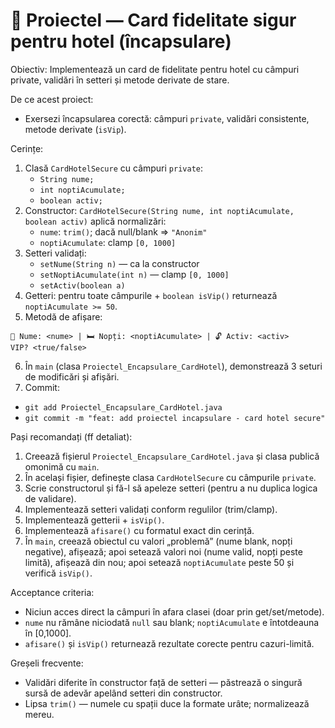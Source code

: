 # 🧱 Proiectel — Card fidelitate sigur pentru hotel (încapsulare)

Obiectiv: Implementează un card de fidelitate pentru hotel cu câmpuri private, validări în setteri și metode derivate de stare.

De ce acest proiect:

- Exersezi încapsularea corectă: câmpuri `private`, validări consistente, metode derivate (`isVip`).

Cerințe:

1. Clasă `CardHotelSecure` cu câmpuri `private`:
   - `String nume;`
   - `int noptiAcumulate;`
   - `boolean activ;`
2. Constructor: `CardHotelSecure(String nume, int noptiAcumulate, boolean activ)` aplică normalizări:
   - `nume`: `trim()`; dacă null/blank => `"Anonim"`
   - `noptiAcumulate`: clamp `[0, 1000]`
3. Setteri validați:
   - `setNume(String n)` — ca la constructor
   - `setNoptiAcumulate(int n)` — clamp `[0, 1000]`
   - `setActiv(boolean a)`
4. Getteri: pentru toate câmpurile + `boolean isVip()` returnează `noptiAcumulate >= 50`.
5. Metodă de afișare:

```
👤 Nume: <nume> | 🛏️ Nopți: <noptiAcumulate> | 🔓 Activ: <activ>
VIP? <true/false>
```

6. În `main` (clasa `Proiectel_Encapsulare_CardHotel`), demonstrează 3 seturi de modificări și afișări.
7. Commit:

- `git add Proiectel_Encapsulare_CardHotel.java`
- `git commit -m "feat: add proiectel incapsulare - card hotel secure"`

Pași recomandați (ff detaliat):

1. Creează fișierul `Proiectel_Encapsulare_CardHotel.java` și clasa publică omonimă cu `main`.
2. În același fișier, definește clasa `CardHotelSecure` cu câmpurile `private`.
3. Scrie constructorul și fă-l să apeleze setteri (pentru a nu duplica logica de validare).
4. Implementează setteri validați conform regulilor (trim/clamp).
5. Implementează getterii + `isVip()`.
6. Implementează `afisare()` cu formatul exact din cerință.
7. În `main`, creează obiectul cu valori „problemă” (nume blank, nopți negative), afișează; apoi setează valori noi (nume valid, nopți peste limită), afișează din nou; apoi setează `noptiAcumulate` peste 50 și verifică `isVip()`.

Acceptance criteria:

- Niciun acces direct la câmpuri în afara clasei (doar prin get/set/metode).
- `nume` nu rămâne niciodată `null` sau blank; `noptiAcumulate` e întotdeauna în [0,1000].
- `afisare()` și `isVip()` returnează rezultate corecte pentru cazuri-limită.

Greșeli frecvente:

- Validări diferite în constructor față de setteri — păstrează o singură sursă de adevăr apelând setteri din constructor.
- Lipsa `trim()` — numele cu spații duce la formate urâte; normalizează mereu.
